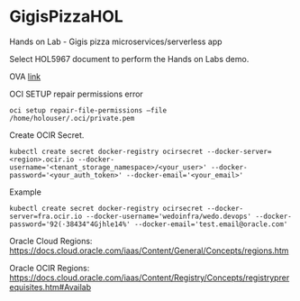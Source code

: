 # GigisPizzaHOL
Hands on Lab - Gigis pizza microservices/serverless app

Select HOL5967 document to perform the Hands on Labs demo.

OVA [link](https://objectstorage.eu-frankfurt-1.oraclecloud.com/p/9wPkmNOP5__c47V8ajoZCP8zE2qbL26XbmdItGgFd30/n/wedoinfra/b/DevCS_Clone_WedoDevops/o/OOW2019HOL.ova "ova hol")

OCI SETUP repair permissions error
```
oci setup repair-file-permissions –file /home/holouser/.oci/private.pem
```

Create OCIR Secret.
```
kubectl create secret docker-registry ocirsecret --docker-server=<region>.ocir.io --docker-username='<tenant_storage_namespace>/<your_user>' --docker-password='<your_auth_token>' --docker-email='<your_email>'
```
Example
```
kubectl create secret docker-registry ocirsecret --docker-server=fra.ocir.io --docker-username='wedoinfra/wedo.devops' --docker-password='92(·38434"4Gjhle14%' --docker-email='test.email@oracle.com'
```

Oracle Cloud Regions:
https://docs.cloud.oracle.com/iaas/Content/General/Concepts/regions.htm

Oracle OCIR Regions:
https://docs.cloud.oracle.com/iaas/Content/Registry/Concepts/registryprerequisites.htm#Availab
